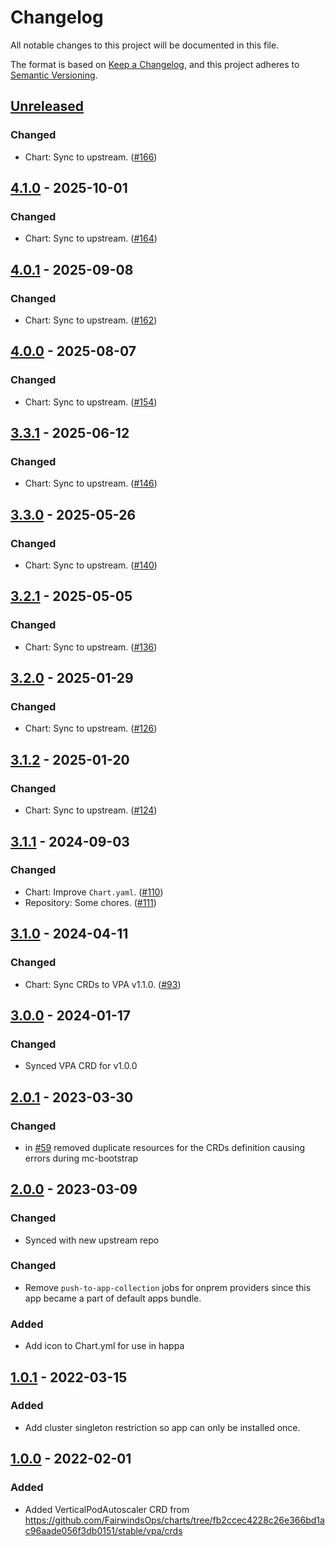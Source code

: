 # Changelog

All notable changes to this project will be documented in this file.

The format is based on [Keep a Changelog](https://keepachangelog.com/en/1.0.0/),
and this project adheres to [Semantic Versioning](https://semver.org/spec/v2.0.0.html).

## [Unreleased]

### Changed

- Chart: Sync to upstream. ([#166](https://github.com/giantswarm/vertical-pod-autoscaler-crd/pull/166))

## [4.1.0] - 2025-10-01

### Changed

- Chart: Sync to upstream. ([#164](https://github.com/giantswarm/vertical-pod-autoscaler-crd/pull/164))

## [4.0.1] - 2025-09-08

### Changed

- Chart: Sync to upstream. ([#162](https://github.com/giantswarm/vertical-pod-autoscaler-crd/pull/162))

## [4.0.0] - 2025-08-07

### Changed

- Chart: Sync to upstream. ([#154](https://github.com/giantswarm/vertical-pod-autoscaler-crd/pull/154))

## [3.3.1] - 2025-06-12

### Changed

- Chart: Sync to upstream. ([#146](https://github.com/giantswarm/vertical-pod-autoscaler-crd/pull/146))

## [3.3.0] - 2025-05-26

### Changed

- Chart: Sync to upstream. ([#140](https://github.com/giantswarm/vertical-pod-autoscaler-crd/pull/140))

## [3.2.1] - 2025-05-05

### Changed

- Chart: Sync to upstream. ([#136](https://github.com/giantswarm/vertical-pod-autoscaler-crd/pull/136))

## [3.2.0] - 2025-01-29

### Changed

- Chart: Sync to upstream. ([#126](https://github.com/giantswarm/vertical-pod-autoscaler-crd/pull/126))

## [3.1.2] - 2025-01-20

### Changed

- Chart: Sync to upstream. ([#124](https://github.com/giantswarm/vertical-pod-autoscaler-crd/pull/124))

## [3.1.1] - 2024-09-03

### Changed

- Chart: Improve `Chart.yaml`. ([#110](https://github.com/giantswarm/vertical-pod-autoscaler-crd/pull/110))
- Repository: Some chores. ([#111](https://github.com/giantswarm/vertical-pod-autoscaler-crd/pull/111))

## [3.1.0] - 2024-04-11

### Changed

- Chart: Sync CRDs to VPA v1.1.0. ([#93](https://github.com/giantswarm/vertical-pod-autoscaler-crd/pull/93))

## [3.0.0] - 2024-01-17

### Changed

- Synced VPA CRD for v1.0.0

## [2.0.1] - 2023-03-30

### Changed

- in [#59](https://github.com/giantswarm/vertical-pod-autoscaler-crd/pull/59) removed duplicate resources for the CRDs definition causing errors during mc-bootstrap

## [2.0.0] - 2023-03-09

### Changed

- Synced with new upstream repo

### Changed

- Remove `push-to-app-collection` jobs for onprem providers since this app became a part of default apps bundle.

### Added

- Add icon to Chart.yml for use in happa

## [1.0.1] - 2022-03-15

### Added

- Add cluster singleton restriction so app can only be installed once.

## [1.0.0] - 2022-02-01

### Added

- Added VerticalPodAutoscaler CRD from https://github.com/FairwindsOps/charts/tree/fb2ccec4228c26e366bd1ac96aade056f3db0151/stable/vpa/crds

[Unreleased]: https://github.com/giantswarm/vertical-pod-autoscaler-crd/compare/v4.1.0...HEAD
[4.1.0]: https://github.com/giantswarm/vertical-pod-autoscaler-crd/compare/v4.0.1...v4.1.0
[4.0.1]: https://github.com/giantswarm/vertical-pod-autoscaler-crd/compare/v4.0.0...v4.0.1
[4.0.0]: https://github.com/giantswarm/vertical-pod-autoscaler-crd/compare/v3.3.1...v4.0.0
[3.3.1]: https://github.com/giantswarm/vertical-pod-autoscaler-crd/compare/v3.3.0...v3.3.1
[3.3.0]: https://github.com/giantswarm/vertical-pod-autoscaler-crd/compare/v3.2.1...v3.3.0
[3.2.1]: https://github.com/giantswarm/vertical-pod-autoscaler-crd/compare/v3.2.0...v3.2.1
[3.2.0]: https://github.com/giantswarm/vertical-pod-autoscaler-crd/compare/v3.1.2...v3.2.0
[3.1.2]: https://github.com/giantswarm/vertical-pod-autoscaler-crd/compare/v3.1.1...v3.1.2
[3.1.1]: https://github.com/giantswarm/vertical-pod-autoscaler-crd/compare/v3.1.0...v3.1.1
[3.1.0]: https://github.com/giantswarm/vertical-pod-autoscaler-crd/compare/v3.0.0...v3.1.0
[3.0.0]: https://github.com/giantswarm/vertical-pod-autoscaler-crd/compare/v2.0.1...v3.0.0
[2.0.1]: https://github.com/giantswarm/vertical-pod-autoscaler-crd/compare/v2.0.0...v2.0.1
[2.0.0]: https://github.com/giantswarm/vertical-pod-autoscaler-crd/compare/v1.0.1...v2.0.0
[1.0.1]: https://github.com/giantswarm/vertical-pod-autoscaler-crd/compare/v1.0.0...v1.0.1
[1.0.0]: https://github.com/giantswarm/vertical-pod-autoscaler-crd/releases/tag/v1.0.0

